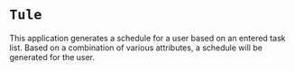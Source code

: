 # `Tule`

This application generates a schedule for a user based on an entered task list. Based on a combination of various attributes, a schedule will be generated for the user.
